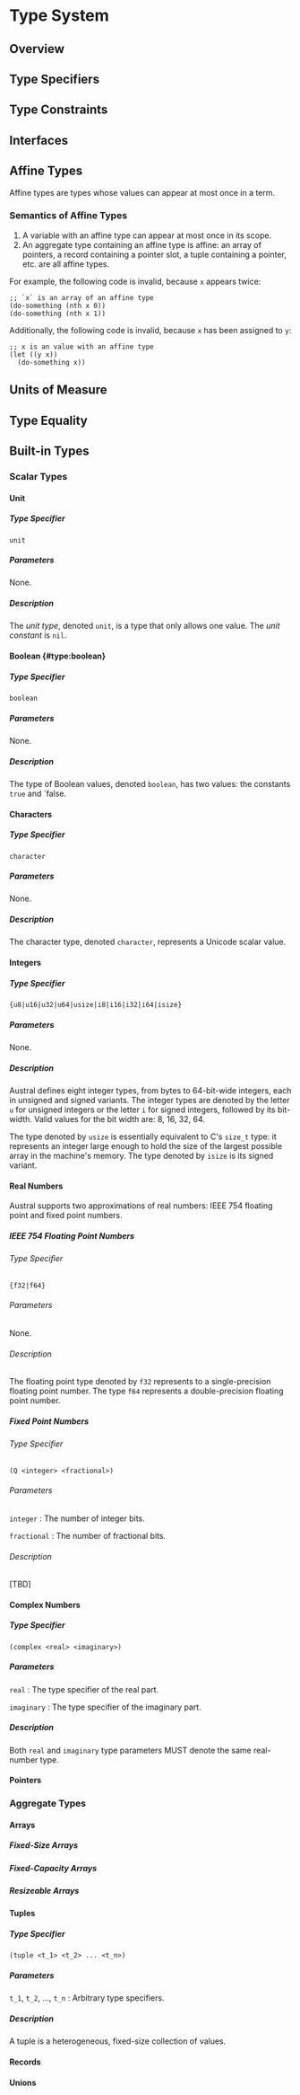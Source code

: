 # Type System

## Overview

## Type Specifiers

## Type Constraints

## Interfaces

## Affine Types

Affine types are types whose values can appear at most once in a term.

### Semantics of Affine Types

1. A variable with an affine type can appear at most once in its scope.
2. An aggregate type containing an affine type is affine: an array of pointers,
   a record containing a pointer slot, a tuple containing a pointer, etc. are
   all affine types.

For example, the following code is invalid, because `x` appears twice:

```
;; `x` is an array of an affine type
(do-something (nth x 0))
(do-something (nth x 1))
```

Additionally, the following code is invalid, because `x` has been assigned to `y`:

```
;; x is an value with an affine type
(let ((y x))
  (do-something x))
```

## Units of Measure

## Type Equality

## Built-in Types

### Scalar Types

#### Unit

##### Type Specifier

```
unit
```

##### Parameters

None.

##### Description

The *unit type*, denoted `unit`, is a type that only allows one value. The *unit
constant* is `nil`.

#### Boolean {#type:boolean}

##### Type Specifier

```
boolean
```

##### Parameters

None.

##### Description

The type of Boolean values, denoted `boolean`, has two values: the constants
`true` and `false.

#### Characters

##### Type Specifier

```
character
```

##### Parameters

None.

##### Description

The character type, denoted `character`, represents a Unicode scalar value.

#### Integers

##### Type Specifier

```
{u8|u16|u32|u64|usize|i8|i16|i32|i64|isize}
```

##### Parameters

None.

##### Description

Austral defines eight integer types, from bytes to 64-bit-wide integers, each in
unsigned and signed variants. The integer types are denoted by the letter `u`
for unsigned integers or the letter `i` for signed integers, followed by its
bit-width. Valid values for the bit width are: 8, 16, 32, 64.

The type denoted by `usize` is essentially equivalent to C's `size_t` type: it
represents an integer large enough to hold the size of the largest possible
array in the machine's memory. The type denoted by `isize` is its signed
variant.

#### Real Numbers

Austral supports two approximations of real numbers: IEEE 754 floating point and
fixed point numbers.

##### IEEE 754 Floating Point Numbers

###### Type Specifier

```
{f32|f64}
```

###### Parameters

None.

###### Description

The floating point type denoted by `f32` represents to a single-precision
floating point number. The type `f64` represents a double-precision floating
point number.

##### Fixed Point Numbers

###### Type Specifier

```
(Q <integer> <fractional>)
```

###### Parameters

`integer`
:  The number of integer bits.

`fractional`
: The number of fractional bits.

###### Description

[TBD]

#### Complex Numbers

##### Type Specifier

```
(complex <real> <imaginary>)
```

##### Parameters

`real`
: The type specifier of the real part.

`imaginary`
: The type specifier of the imaginary part.

##### Description

Both `real` and `imaginary` type parameters MUST denote the same real-number
type.

#### Pointers

### Aggregate Types

#### Arrays

##### Fixed-Size Arrays

##### Fixed-Capacity Arrays

##### Resizeable Arrays

#### Tuples

##### Type Specifier

```
(tuple <t_1> <t_2> ... <t_n>)
```

##### Parameters

`t_1`, `t_2`, ..., `t_n`
: Arbitrary type specifiers.

##### Description

A tuple is a heterogeneous, fixed-size collection of values.

#### Records

#### Unions
